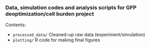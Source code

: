 ### Data, simulation codes and analysis scripts for GFP deoptimization/cell burden project

Contents:
- `processed_data/` Cleaned-up raw data (experiment/simulation)
- `plotting/` R code for making final figures
